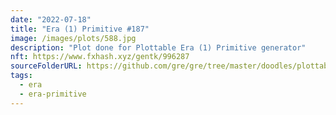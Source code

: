 ```yaml
---
date: "2022-07-18"
title: "Era (1) Primitive #187"
image: /images/plots/588.jpg
description: "Plot done for Plottable Era (1) Primitive generator"
nft: https://www.fxhash.xyz/gentk/996287
sourceFolderURL: https://github.com/gre/gre/tree/master/doodles/plottable-era-primitive
tags:
  - era
  - era-primitive
---
```

